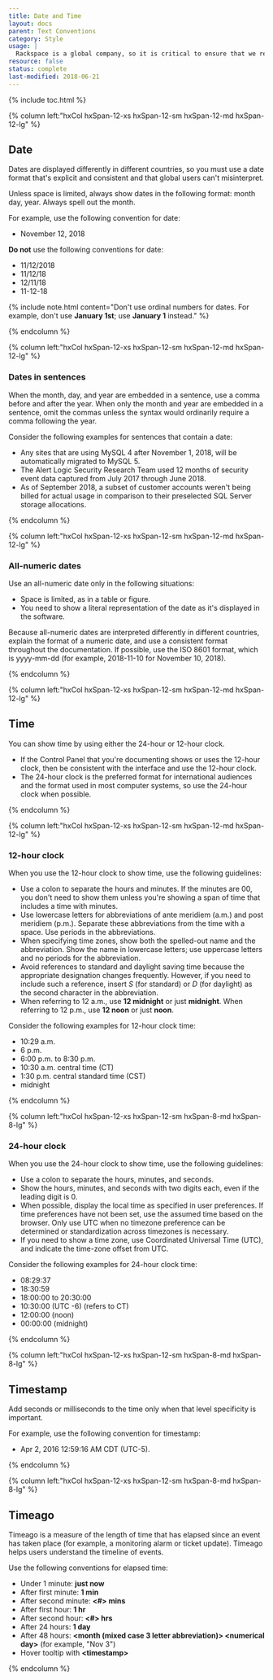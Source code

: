 ```yaml
---
title: Date and Time
layout: docs
parent: Text Conventions
category: Style
usage: |
  Rackspace is a global company, so it is critical to ensure that we represent date and time as clearly and consistently as possible to our customers.
resource: false
status: complete
last-modified: 2018-06-21
---
```


{% include toc.html %}

<section class="static-section"  markdown="1">

<div class="hxRow" markdown="1">

{% column left:"hxCol hxSpan-12-xs hxSpan-12-sm hxSpan-12-md hxSpan-12-lg" %}

## Date

Dates are displayed differently in different countries, so you must use a date format that's explicit and consistent and that global users can't misinterpret.

Unless space is limited, always show dates in the following format: month day, year. Always spell out the month.

For example, use the following convention for date:

- November 12, 2018

**Do not** use the following conventions for date:

- 11/12/2018
- 11/12/18
- 12/11/18
- 11-12-18

{% include note.html content="Don't use ordinal numbers for dates. For example, don't use **January 1st**; use **January 1** instead." %}

{% endcolumn %}

</div>

</section>

<section class="static-section"  markdown="1">

<div class="hxRow" markdown="1">

{% column left:"hxCol hxSpan-12-xs hxSpan-12-sm hxSpan-12-md hxSpan-12-lg" %}

### Dates in sentences

When the month, day, and year are embedded in a sentence, use a comma before and after the year. When only the month and year are embedded in a sentence, omit the commas unless the syntax would ordinarily require a comma following the year.

Consider the following examples for sentences that contain a date:

- Any sites that are using MySQL 4 after November 1, 2018, will be automatically migrated to MySQL 5.
- The Alert Logic Security Research Team used 12 months of security event data captured from July 2017 through June 2018.
- As of September 2018, a subset of customer accounts weren't being billed for actual usage in comparison to their preselected SQL Server storage allocations.

{% endcolumn %}

</div>

</section>

<section class="static-section"  markdown="1">

<div class="hxRow" markdown="1">

{% column left:"hxCol hxSpan-12-xs hxSpan-12-sm hxSpan-12-md hxSpan-12-lg" %}

### All-numeric dates

Use an all-numeric date only in the following situations:

- Space is limited, as in a table or figure.
- You need to show a literal representation of the date as it's displayed in the software.

Because all-numeric dates are interpreted differently in different countries, explain the format of a numeric date, and use a consistent format throughout the documentation. If possible, use the ISO 8601 format, which is yyyy-mm-dd (for example, 2018-11-10 for November 10, 2018).

{% endcolumn %}

</div>

</section>

<section class="static-section"  markdown="1">

<div class="hxRow" markdown="1">

{% column left:"hxCol hxSpan-12-xs hxSpan-12-sm hxSpan-12-md hxSpan-12-lg" %}

## Time

You can show time by using either the 24-hour or 12-hour clock.

- If the Control Panel that you're documenting shows or uses the 12-hour clock, then be consistent with the interface and use the 12-hour clock.
- The 24-hour clock is the preferred format for international audiences and the format used in most computer systems, so use the 24-hour clock when possible.

{% endcolumn %}

</div>

</section>

<section class="static-section"  markdown="1">

<div class="hxRow" markdown="1">

{% column left:"hxCol hxSpan-12-xs hxSpan-12-sm hxSpan-12-md hxSpan-12-lg" %}

### 12-hour clock

When you use the 12-hour clock to show time, use the following guidelines:

- Use a colon to separate the hours and minutes. If the minutes are 00, you don't need to show them unless you're showing a span of time that includes a time with minutes.
- Use lowercase letters for abbreviations of ante meridiem (a.m.) and post meridiem (p.m.). Separate these abbreviations from the time with a space. Use periods in the abbreviations.
- When specifying time zones, show both the spelled-out name and the abbreviation. Show the name in lowercase letters; use uppercase letters and no periods for the abbreviation.
- Avoid references to standard and daylight saving time because the appropriate designation changes frequently. However, if you need to include such a reference, insert *S* (for standard) or *D* (for daylight) as the second character in the abbreviation.
- When referring to 12 a.m., use **12 midnight** or just **midnight**. When referring to 12 p.m., use **12 noon** or just **noon**.

Consider the following examples for 12-hour clock time:

- 10:29 a.m.
- 6 p.m.
- 6:00 p.m. to 8:30 p.m.
- 10:30 a.m. central time (CT)
- 1:30 p.m. central standard time (CST)
- midnight

{% endcolumn %}

</div>

</section>

<section class="static-section"  markdown="1">

<div class="hxRow" markdown="1">

{% column left:"hxCol hxSpan-12-xs hxSpan-12-sm hxSpan-8-md hxSpan-8-lg" %}

### 24-hour clock

When you use the 24-hour clock to show time, use the following guidelines:

- Use a colon to separate the hours, minutes, and seconds.
- Show the hours, minutes, and seconds with two digits each, even if the leading digit is 0.
- When possible, display the local time as specified in user preferences. If time preferences have not been set, use the assumed time based on the browser. Only use UTC when no timezone preference can be determined or standardization across timezones is necessary.
- If you need to show a time zone, use Coordinated Universal Time (UTC), and indicate the time-zone offset from UTC.

Consider the following examples for 24-hour clock time:

- 08:29:37
- 18:30:59
- 18:00:00 to 20:30:00
- 10:30:00 (UTC -6) (refers to CT)
- 12:00:00 (noon)
- 00:00:00 (midnight)

{% endcolumn %}

</div>

</section>

<section class="static-section">

<div class="hxRow" markdown="1">

{% column left:"hxCol hxSpan-12-xs hxSpan-12-sm hxSpan-8-md hxSpan-8-lg" %}

## Timestamp

Add seconds or milliseconds to the time only when that level specificity is important.

For example, use the following convention for timestamp:

- Apr 2, 2016 12:59:16 AM CDT (UTC-5).

{% endcolumn %}

</div>

</section>

<section class="static-section"  markdown="1">

<div class="hxRow" markdown="1">

{% column left:"hxCol hxSpan-12-xs hxSpan-12-sm hxSpan-8-md hxSpan-8-lg" %}

## Timeago

Timeago is a measure of the length of time that has elapsed since an event has taken place (for
example, a monitoring alarm or ticket update). Timeago helps users understand the timeline of events.

Use the following conventions for elapsed time:

- Under 1 minute: **just now**
- After first minute: **1 min**
- After second minute: **\<#\> mins**
- After first hour: **1 hr**
- After second hour: **\<#\> hrs**
- After 24 hours: **1 day**
- After 48 hours: **\<month (mixed case 3 letter abbreviation)\> \<numerical day\>** (for example, "Nov 3")
- Hover tooltip with **\<timestamp\>**

{% endcolumn %}

</div>

</section>
